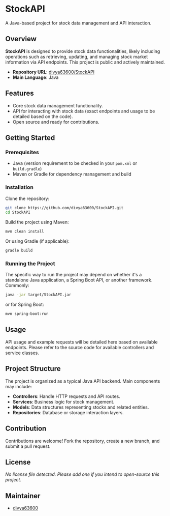 # StockAPI

A Java-based project for stock data management and API interaction.

## Overview

**StockAPI** is designed to provide stock data functionalities, likely including operations such as retrieving, updating, and managing stock market information via API endpoints. This project is public and actively maintained.

- **Repository URL**: [divya63600/StockAPI](https://github.com/divya63600/StockAPI)
- **Main Language**: Java

## Features

- Core stock data management functionality.
- API for interacting with stock data (exact endpoints and usage to be detailed based on the code).
- Open source and ready for contributions.

## Getting Started

### Prerequisites

- Java (version requirement to be checked in your `pom.xml` or `build.gradle`)
- Maven or Gradle for dependency management and build

### Installation

Clone the repository:
```bash
git clone https://github.com/divya63600/StockAPI.git
cd StockAPI
```

Build the project using Maven:
```bash
mvn clean install
```
Or using Gradle (if applicable):
```bash
gradle build
```

### Running the Project

The specific way to run the project may depend on whether it's a standalone Java application, a Spring Boot API, or another framework. Commonly:
```bash
java -jar target/StockAPI.jar
```
or for Spring Boot:
```bash
mvn spring-boot:run
```

## Usage

API usage and example requests will be detailed here based on available endpoints. Please refer to the source code for available controllers and service classes.

## Project Structure

The project is organized as a typical Java API backend. Main components may include:

- **Controllers**: Handle HTTP requests and API routes.
- **Services**: Business logic for stock management.
- **Models**: Data structures representing stocks and related entities.
- **Repositories**: Database or storage interaction layers.

## Contribution

Contributions are welcome! Fork the repository, create a new branch, and submit a pull request.

## License

*No license file detected. Please add one if you intend to open-source this project.*

## Maintainer

- [divya63600](https://github.com/divya63600)
